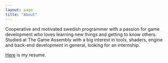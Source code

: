 ```yaml
---
layout: page
title: "About"
---
```


Cooperative and motivated swedish programmer with a passion for game development who loves learning new things and getting to know others. Studied at The Game Assembly with a big interest in tools, shaders, engine and back-end development in general, looking for an internship.

[Here](../assets/resume.txt) is my resume.
